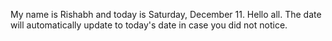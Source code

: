My name is Rishabh and today is Saturday, December 11. Hello all. The date will automatically update to today's date in case you did not notice.
